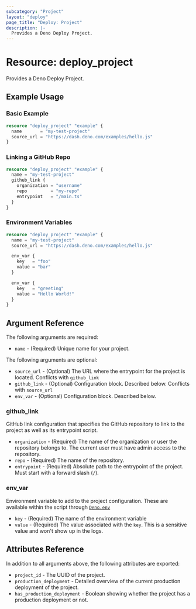 ```yaml
---
subcategory: "Project"
layout: "deploy"
page_title: "Deploy: Project"
description: |-
  Provides a Deno Deploy Project.
---
```


# Resource: deploy_project

Provides a Deno Deploy Project.

## Example Usage

### Basic Example

```terraform
resource "deploy_project" "example" {
  name       = "my-test-project"
  source_url = "https://dash.deno.com/examples/hello.js"
}
```

### Linking a GitHub Repo

```terraform
resource "deploy_project" "example" {
  name = "my-test-project"
  github_link {
    organization = "username"
    repo         = "my-repo"
    entrypoint   = "/main.ts"
  }
}
```

### Environment Variables

```terraform
resource "deploy_project" "example" {
  name = "my-test-project"
  source_url = "https://dash.deno.com/examples/hello.js"

  env_var {
    key   = "foo"
    value = "bar"
  }

  env_var {
    key   = "greeting"
    value = "Hello World!"
  }
}
```

## Argument Reference

The following arguments are required:

* `name` - (Required) Unique name for your project.

The following arguments are optional:

* `source_url` - (Optional) The URL where the entrypoint for the project is
  located. Conflicts with `github_link`
* `github_link` - (Optional) Configuration block. Described below. Conflicts
  with `source_url`
* `env_var` - (Optional) Configuration block. Described below.

### github_link

GitHub link configuration that specifies the GitHub repository to link to the
project as well as its entrypoint script.

* `organization` - (Required) The name of the organization or user the
  repository belongs to. The current user must have admin access to the
  repository.
* `repo` - (Required) The name of the repository.
* `entrypoint` - (Required) Absolute path to the entrypoint of the project. Must
  start with a forward slash (`/`).

### env_var

Environment variable to add to the project configuration. These are available
within the script through [`Deno.env`][1]

* `key` - (Required) The name of the environment variable
* `value` - (Required) The value associated with the `key`. This is a sensitive
  value and won't show up in the logs.

## Attributes Reference

In addition to all arguments above, the following attributes are exported:

* `project_id` - The UUID of the project.
* `production_deployment` - Detailed overview of the current production
  deployment of the project.
* `has_production_deployment` - Boolean showing whether the project has a
  production deployment or not.

[1]: https://doc.deno.land/builtin/stable#Deno.env